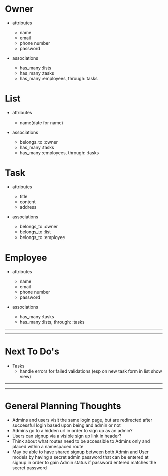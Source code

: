 # Owner
* attributes
    
    - name
    - email
    - phone number
    - password

* associations
    - has_many :lists
    - has_many :tasks
    - has_many :employees, through: tasks


# List
* attributes
    - name(date for name)

* associations
    - belongs_to :owner
    - has_many :tasks
    - has_many :employees, through: :tasks


# Task
* attributes
    - title
    - content
    - address

* associations
    - belongs_to :owner
    - belongs_to :list
    - belongs_to :employee


# Employee
* attributes
    - name
    - email
    - phone number
    - password

* associations
    - has_many :tasks
    - has_many :lists, through: :tasks
---
---
# Next To Do's
* Tasks
    - handle errors for failed validations (esp on new task form in list show view)
---
---
# General Planning Thoughts
 - Admins and users visit the same login page, but are redirected after successful login based upon being and admin or not
 - Admins go to a hidden url in order to sign up as an admin?
 - Users can signup via a visible sign up link in header?
 - Think about what routes need to be accessible to Admins only and placed within a namespaced route
 - May be able to have shared signup between both Admin and User models by having a secret admin password that can be entered at signup in order to gain Admin status if password entered matches the secret password
    
    

    